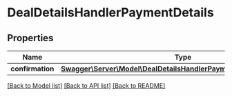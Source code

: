 # DealDetailsHandlerPaymentDetails

## Properties
Name | Type | Description | Notes
------------ | ------------- | ------------- | -------------
**confirmation** | [**Swagger\Server\Model\DealDetailsHandlerPaymentDetailsConfirmation**](DealDetailsHandlerPaymentDetailsConfirmation.md) |  | [optional] 

[[Back to Model list]](../README.md#documentation-for-models) [[Back to API list]](../README.md#documentation-for-api-endpoints) [[Back to README]](../README.md)


